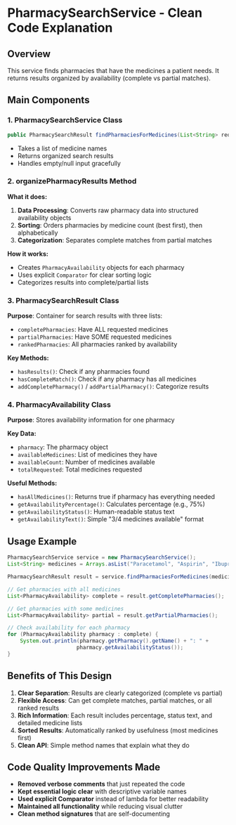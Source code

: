 # PharmacySearchService - Clean Code Explanation

## Overview
This service finds pharmacies that have the medicines a patient needs. It returns results organized by availability (complete vs partial matches).

## Main Components

### 1. **PharmacySearchService Class**
```java
public PharmacySearchResult findPharmaciesForMedicines(List<String> requestedMedicines)
```
- Takes a list of medicine names
- Returns organized search results
- Handles empty/null input gracefully

### 2. **organizePharmacyResults Method**
**What it does:**
1. **Data Processing**: Converts raw pharmacy data into structured availability objects
2. **Sorting**: Orders pharmacies by medicine count (best first), then alphabetically
3. **Categorization**: Separates complete matches from partial matches

**How it works:**
- Creates `PharmacyAvailability` objects for each pharmacy
- Uses explicit `Comparator` for clear sorting logic
- Categorizes results into complete/partial lists

### 3. **PharmacySearchResult Class**
**Purpose**: Container for search results with three lists:
- `completePharmacies`: Have ALL requested medicines
- `partialPharmacies`: Have SOME requested medicines  
- `rankedPharmacies`: All pharmacies ranked by availability

**Key Methods:**
- `hasResults()`: Check if any pharmacies found
- `hasCompleteMatch()`: Check if any pharmacy has all medicines
- `addCompletePharmacy()` / `addPartialPharmacy()`: Categorize results

### 4. **PharmacyAvailability Class**
**Purpose**: Stores availability information for one pharmacy

**Key Data:**
- `pharmacy`: The pharmacy object
- `availableMedicines`: List of medicines they have
- `availableCount`: Number of medicines available
- `totalRequested`: Total medicines requested

**Useful Methods:**
- `hasAllMedicines()`: Returns true if pharmacy has everything needed
- `getAvailabilityPercentage()`: Calculates percentage (e.g., 75%)
- `getAvailabilityStatus()`: Human-readable status text
- `getAvailabilityText()`: Simple "3/4 medicines available" format

## Usage Example

```java
PharmacySearchService service = new PharmacySearchService();
List<String> medicines = Arrays.asList("Paracetamol", "Aspirin", "Ibuprofen");

PharmacySearchResult result = service.findPharmaciesForMedicines(medicines);

// Get pharmacies with all medicines
List<PharmacyAvailability> complete = result.getCompletePharmacies();

// Get pharmacies with some medicines
List<PharmacyAvailability> partial = result.getPartialPharmacies();

// Check availability for each pharmacy
for (PharmacyAvailability pharmacy : complete) {
    System.out.println(pharmacy.getPharmacy().getName() + ": " + 
                      pharmacy.getAvailabilityStatus());
}
```

## Benefits of This Design

1. **Clear Separation**: Results are clearly categorized (complete vs partial)
2. **Flexible Access**: Can get complete matches, partial matches, or all ranked results
3. **Rich Information**: Each result includes percentage, status text, and detailed medicine lists
4. **Sorted Results**: Automatically ranked by usefulness (most medicines first)
5. **Clean API**: Simple method names that explain what they do

## Code Quality Improvements Made

- **Removed verbose comments** that just repeated the code
- **Kept essential logic clear** with descriptive variable names
- **Used explicit Comparator** instead of lambda for better readability
- **Maintained all functionality** while reducing visual clutter
- **Clean method signatures** that are self-documenting
